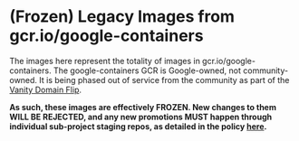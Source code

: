 # (Frozen) Legacy Images from gcr.io/google-containers

The images here represent the totality of images in gcr.io/google-containers.
The google-containers GCR is Google-owned, not community-owned. It is being
phased out of service from the community as part of the [Vanity Domain
Flip][VDF].

**As such, these images are effectively FROZEN. New changes to them WILL BE
REJECTED, and any new promotions MUST happen through individual sub-project
staging repos, as detailed in the policy [here][official-policy].**

[VDF]: https://github.com/kubernetes/k8s.io/blob/main/k8s.gcr.io/Vanity-Domain-Flip.md
[official-policy]: https://github.com/kubernetes/k8s.io/tree/main/k8s.gcr.io#creating-staging-repos
